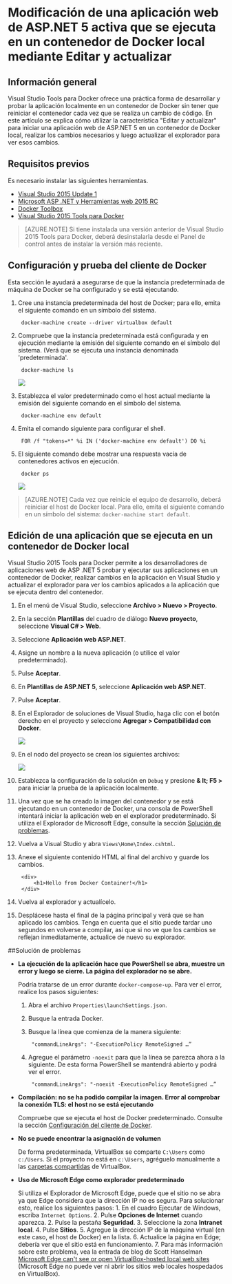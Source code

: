 <properties
   pageTitle="Modificación de una aplicación web de ASP.NET 5 activa que se ejecuta en un contenedor de Docker local mediante Editar y actualizar | Microsoft Azure"
   description="Aprenda a modificar una aplicación que se ejecuta en un contenedor de Docker local y a actualizar el contenedor mediante Editar y actualizar"
   services="visual-studio-online"
   documentationCenter="na"
   authors="TomArcher"
   manager="douge"
   editor="" />
<tags
   ms.service="multiple"
   ms.devlang="dotnet"
   ms.topic="article"
   ms.tgt_pltfrm="na"
   ms.workload="multiple"
   ms.date="02/17/2016"
   ms.author="tarcher" />

# Modificación de una aplicación web de ASP.NET 5 activa que se ejecuta en un contenedor de Docker local mediante Editar y actualizar

## Información general
Visual Studio Tools para Docker ofrece una práctica forma de desarrollar y probar la aplicación localmente en un contenedor de Docker sin tener que reiniciar el contenedor cada vez que se realiza un cambio de código. En este artículo se explica cómo utilizar la característica "Editar y actualizar" para iniciar una aplicación web de ASP.NET 5 en un contenedor de Docker local, realizar los cambios necesarios y luego actualizar el explorador para ver esos cambios.

## Requisitos previos
Es necesario instalar las siguientes herramientas.

- [Visual Studio 2015 Update 1](https://go.microsoft.com/fwlink/?LinkId=691979)
- [Microsoft ASP .NET y Herramientas web 2015 RC](https://go.microsoft.com/fwlink/?LinkId=627627)
- [Docker Toolbox](https://www.docker.com/products/overview#/docker_toolbox)
- [Visual Studio 2015 Tools para Docker](https://aka.ms/DockerToolsForVS)

> [AZURE.NOTE] Si tiene instalada una versión anterior de Visual Studio 2015 Tools para Docker, deberá desinstalarla desde el Panel de control antes de instalar la versión más reciente.

## Configuración y prueba del cliente de Docker 
Esta sección le ayudará a asegurarse de que la instancia predeterminada de máquina de Docker se ha configurado y se está ejecutando.

1. Cree una instancia predeterminada del host de Docker; para ello, emita el siguiente comando en un símbolo del sistema.

		docker-machine create --driver virtualbox default
 
1. Compruebe que la instancia predeterminada está configurada y en ejecución mediante la emisión del siguiente comando en el símbolo del sistema. (Verá que se ejecuta una instancia denominada 'predeterminada'.

		docker-machine ls 
		
	![][0]
 
1. Establezca el valor predeterminado como el host actual mediante la emisión del siguiente comando en el símbolo del sistema.

		docker-machine env default

1. Emita el comando siguiente para configurar el shell.

		FOR /f "tokens=*" %i IN ('docker-machine env default') DO %i

1. El siguiente comando debe mostrar una respuesta vacía de contenedores activos en ejecución.

		docker ps

	![][1]
 
> [AZURE.NOTE] Cada vez que reinicie el equipo de desarrollo, deberá reiniciar el host de Docker local. Para ello, emita el siguiente comando en un símbolo del sistema: `docker-machine start default`.

## Edición de una aplicación que se ejecuta en un contenedor de Docker local
Visual Studio 2015 Tools para Docker permite a los desarrolladores de aplicaciones web de ASP .NET 5 probar y ejecutar sus aplicaciones en un contenedor de Docker, realizar cambios en la aplicación en Visual Studio y actualizar el explorador para ver los cambios aplicados a la aplicación que se ejecuta dentro del contenedor.

1. En el menú de Visual Studio, seleccione **Archivo > Nuevo > Proyecto**. 

1. En la sección **Plantillas** del cuadro de diálogo **Nuevo proyecto**, seleccione **Visual C# > Web**.

1. Seleccione **Aplicación web ASP.NET**.

1. Asigne un nombre a la nueva aplicación (o utilice el valor predeterminado).

1. Pulse **Aceptar**.

1. En **Plantillas de ASP.NET 5**, seleccione **Aplicación web ASP.NET**.

1. Pulse **Aceptar**.

1. En el Explorador de soluciones de Visual Studio, haga clic con el botón derecho en el proyecto y seleccione **Agregar > Compatibilidad con Docker**.

	![][2]
 
1. En el nodo del proyecto se crean los siguientes archivos:

	![][3]

1. Establezca la configuración de la solución en `Debug` y presione **& lt; F5 >** para iniciar la prueba de la aplicación localmente.

1. Una vez que se ha creado la imagen del contenedor y se está ejecutando en un contenedor de Docker, una consola de PowerShell intentará iniciar la aplicación web en el explorador predeterminado. Si utiliza el Explorador de Microsoft Edge, consulte la sección [Solución de problemas](#troubleshooting).

1. Vuelva a Visual Studio y abra `Views\Home\Index.cshtml`.

1. Anexe el siguiente contenido HTML al final del archivo y guarde los cambios.

		<div>
			<h1>Hello from Docker Container!</h1>
		</div>

1.	Vuelva al explorador y actualícelo.

1.	Desplácese hasta el final de la página principal y verá que se han aplicado los cambios. Tenga en cuenta que el sitio puede tardar uno segundos en volverse a compilar, así que si no ve que los cambios se reflejan inmediatamente, actualice de nuevo su explorador.

##Solución de problemas 

- **La ejecución de la aplicación hace que PowerShell se abra, muestre un error y luego se cierre. La página del explorador no se abre.**

	Podría tratarse de un error durante `docker-compose-up`. Para ver el error, realice los pasos siguientes:

	1. Abra el archivo `Properties\launchSettings.json`.
	
	1. Busque la entrada Docker.
	
	1. Busque la línea que comienza de la manera siguiente:

			"commandLineArgs": "-ExecutionPolicy RemoteSigned …”
	
	1. Agregue el parámetro `-noexit` para que la línea se parezca ahora a la siguiente. De esta forma PowerShell se mantendrá abierto y podrá ver el error.

			"commandLineArgs": "-noexit -ExecutionPolicy RemoteSigned …”

- **Compilación: no se ha podido compilar la imagen. Error al comprobar la conexión TLS: el host no se está ejecutando**

	Compruebe que se ejecuta el host de Docker predeterminado. Consulte la sección [Configuración del cliente de Docker](#configuring-the-docker-client).

- **No se puede encontrar la asignación de volumen**

	De forma predeterminada, VirtualBox se comparte `C:\Users` como `c:/Users`. Si el proyecto no está en `c:\Users`, agréguelo manualmente a las [carpetas compartidas](https://www.virtualbox.org/manual/ch04.html#sharedfolders) de VirtualBox.

- **Uso de Microsoft Edge como explorador predeterminado**

	Si utiliza el Explorador de Microsoft Edge, puede que el sitio no se abra ya que Edge considera que la dirección IP no es segura. Para solucionar esto, realice los siguientes pasos: 1. En el cuadro Ejecutar de Windows, escriba `Internet Options`. 2. Pulse **Opciones de Internet** cuando aparezca. 2. Pulse la pestaña **Seguridad**. 3. Seleccione la zona **Intranet local**. 4. Pulse **Sitios**. 5. Agregue la dirección IP de la máquina virtual (en este caso, el host de Docker) en la lista. 6. Actualice la página en Edge; debería ver que el sitio está en funcionamiento. 7. Para más información sobre este problema, vea la entrada de blog de Scott Hanselman [Microsoft Edge can't see or open VirtualBox-hosted local web sites](http://www.hanselman.com/blog/FixedMicrosoftEdgeCantSeeOrOpenVirtualBoxhostedLocalWebSites.aspx) (Microsoft Edge no puede ver ni abrir los sitios web locales hospedados en VirtualBox).

[0]: ./media/vs-azure-tools-docker-edit-and-refresh/docker-machine-ls.png
[1]: ./media/vs-azure-tools-docker-edit-and-refresh/docker-ps.png
[2]: ./media/vs-azure-tools-docker-edit-and-refresh/add-docker-support.png
[3]: ./media/vs-azure-tools-docker-edit-and-refresh/docker-files-added.png

<!---HONumber=AcomDC_0218_2016-->
